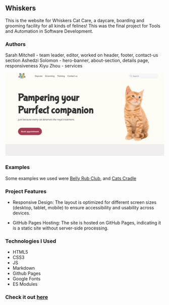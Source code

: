 ## Whiskers

This is the website for Whiskers Cat Care, a daycare, boarding and grooming 
facility for all kinds of felines! This was the final project for Tools and 
Automation in Software Development. 

### Authors

Sarah Mitchell - team leader, editor, worked on header, footer, contact-us section
Ashedzi Solomon - hero-banner, about-section, details page, responsiveness
Xiyu Zhou - services

![Example of Website](./assets/img/example.png)

### Examples
Some examples we used were [Belly Rub Club](https://www.thebellyrubclub.ca/), and [Cats Cradle](http://www.petsperfectpaws.com/Cats-Cradle.html)

### Project Features
- Responsive Design: The layout is optimized for different screen sizes (desktop, tablet, mobile) to ensure accessibility and usability across devices.    

- GitHub Pages Hosting: The site is hosted on GitHub Pages, indicating it is a static site without server-side processing.  


### Technologies I Used
- HTML5
- CSS3
- JS
- Markdown
- Github Pages
- Google Fonts
- ES Modules 

### Check it out [here](https://sarsbars.github.io/whikers-cat-care)